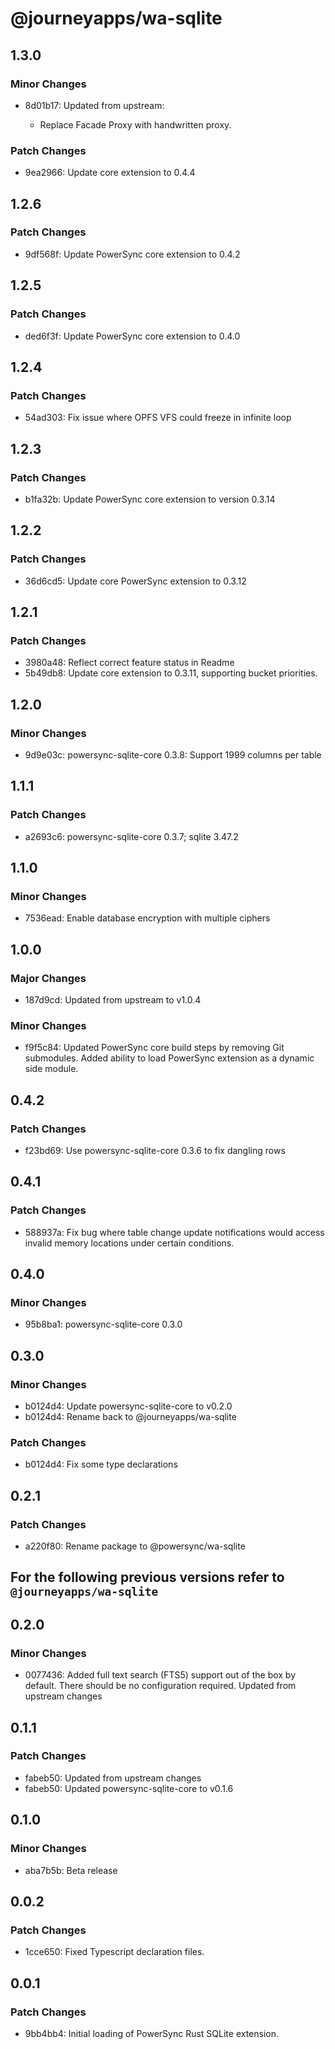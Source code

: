# @journeyapps/wa-sqlite

## 1.3.0

### Minor Changes

- 8d01b17: Updated from upstream:

  - Replace Facade Proxy with handwritten proxy.

### Patch Changes

- 9ea2966: Update core extension to 0.4.4

## 1.2.6

### Patch Changes

- 9df568f: Update PowerSync core extension to 0.4.2

## 1.2.5

### Patch Changes

- ded6f3f: Update PowerSync core extension to 0.4.0

## 1.2.4

### Patch Changes

- 54ad303: Fix issue where OPFS VFS could freeze in infinite loop

## 1.2.3

### Patch Changes

- b1fa32b: Update PowerSync core extension to version 0.3.14

## 1.2.2

### Patch Changes

- 36d6cd5: Update core PowerSync extension to 0.3.12

## 1.2.1

### Patch Changes

- 3980a48: Reflect correct feature status in Readme
- 5b49db8: Update core extension to 0.3.11, supporting bucket priorities.

## 1.2.0

### Minor Changes

- 9d9e03c: powersync-sqlite-core 0.3.8: Support 1999 columns per table

## 1.1.1

### Patch Changes

- a2693c6: powersync-sqlite-core 0.3.7; sqlite 3.47.2

## 1.1.0

### Minor Changes

- 7536ead: Enable database encryption with multiple ciphers

## 1.0.0

### Major Changes

- 187d9cd: Updated from upstream to v1.0.4

### Minor Changes

- f9f5c84: Updated PowerSync core build steps by removing Git submodules. Added ability to load PowerSync extension as a dynamic side module.

## 0.4.2

### Patch Changes

- f23bd69: Use powersync-sqlite-core 0.3.6 to fix dangling rows

## 0.4.1

### Patch Changes

- 588937a: Fix bug where table change update notifications would access invalid memory locations under certain conditions.

## 0.4.0

### Minor Changes

- 95b8ba1: powersync-sqlite-core 0.3.0

## 0.3.0

### Minor Changes

- b0124d4: Update powersync-sqlite-core to v0.2.0
- b0124d4: Rename back to @journeyapps/wa-sqlite

### Patch Changes

- b0124d4: Fix some type declarations

## 0.2.1

### Patch Changes

- a220f80: Rename package to @powersync/wa-sqlite

## For the following previous versions refer to `@journeyapps/wa-sqlite`

## 0.2.0

### Minor Changes

- 0077436: Added full text search (FTS5) support out of the box by default. There should be no configuration required.
  Updated from upstream changes

## 0.1.1

### Patch Changes

- fabeb50: Updated from upstream changes
- fabeb50: Updated powersync-sqlite-core to v0.1.6

## 0.1.0

### Minor Changes

- aba7b5b: Beta release

## 0.0.2

### Patch Changes

- 1cce650: Fixed Typescript declaration files.

## 0.0.1

### Patch Changes

- 9bb4bb4: Initial loading of PowerSync Rust SQLite extension.
